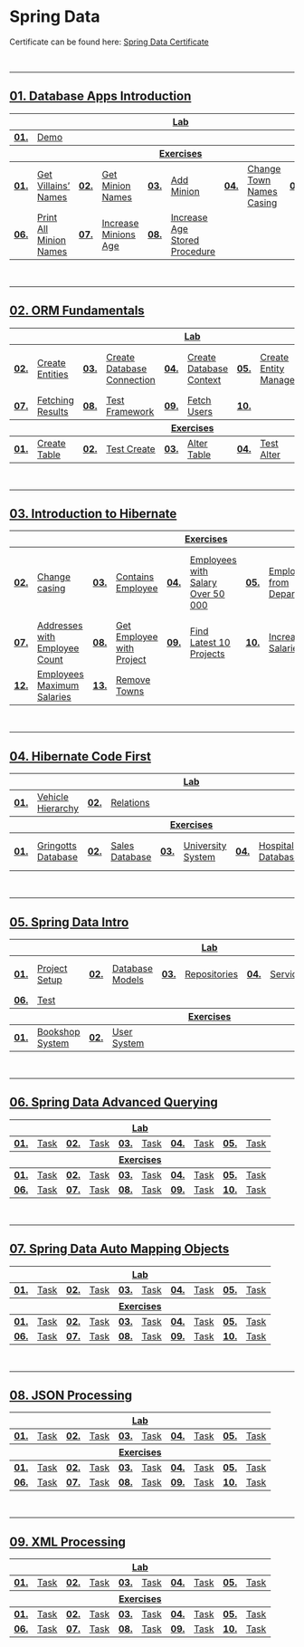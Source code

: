 # Spring Data

Certificate can be found here: <a href="XXXXXXX">Spring Data Certificate</a>

<br/>

---

## <a href="https://github.com/PePetrov96/SoftUni_Software_Engineering/tree/main/5_Spring%20Data/Homework/1_DB_Apps_Introduction">01. Database Apps Introduction

<table>
  <thead>
    <tr>
      <th colspan="10" style="text-align:center;">Lab</th>
    </tr>
  </thead>
  <tbody>
    <tr>
      <td><b>01.</b></td>
      <td><a href="https://github.com/PePetrov96/SoftUni_Software_Engineering/blob/main/5_Spring%20Data/Homework/1_DB_Apps_Introduction/1_Lab/Task.java">Demo</a></td>
    </tr>
  </tbody>
  <thead>
    <tr>
      <th colspan="10" style="text-align:center;">Exercises</th>
    </tr>
  </thead>
  <tbody>
    <tr>
      <td><b>01.</b></td>
      <td><a href="https://github.com/PePetrov96/SoftUni_Software_Engineering/blob/main/5_Spring%20Data/Homework/1_DB_Apps_Introduction/2_Exercise/Task_1_Get_Villains_Names.java">Get Villains’ Names</a></td>
	  <td><b>02.</b></td>
      <td><a href="https://github.com/PePetrov96/SoftUni_Software_Engineering/blob/main/5_Spring%20Data/Homework/1_DB_Apps_Introduction/2_Exercise/Task_2_Get_Minion_Names.java">Get Minion Names</a></td>
	  <td><b>03.</b></td>
      <td><a href="https://github.com/PePetrov96/SoftUni_Software_Engineering/blob/main/5_Spring%20Data/Homework/1_DB_Apps_Introduction/2_Exercise/Task_3_Add_Minion.java">Add Minion</a></td>
	  <td><b>04.</b></td>
      <td><a href="https://github.com/PePetrov96/SoftUni_Software_Engineering/blob/main/5_Spring%20Data/Homework/1_DB_Apps_Introduction/2_Exercise/Task_4_Change_Town_Names_Casing.java">Change Town Names Casing</a></td>
	  <td><b>05.</b></td>
      <td><a href="https://github.com/PePetrov96/SoftUni_Software_Engineering/blob/main/5_Spring%20Data/Homework/1_DB_Apps_Introduction/2_Exercise/Task_5_Remove_Villain.java">Remove Villain</a></td>
    </tr>
	<tr>
      <td><b>06.</b></td>
      <td><a href="https://github.com/PePetrov96/SoftUni_Software_Engineering/blob/main/5_Spring%20Data/Homework/1_DB_Apps_Introduction/2_Exercise/Task_6_Print_All_Minion_Names.java">Print All Minion Names</a></td>
	  <td><b>07.</b></td>
	  <td><a href="https://github.com/PePetrov96/SoftUni_Software_Engineering/blob/main/5_Spring%20Data/Homework/1_DB_Apps_Introduction/2_Exercise/Task_7_Increase_Minions_Age.java">Increase Minions Age</a></td>
	  <td><b>08.</b></td>
	  <td><a href="https://github.com/PePetrov96/SoftUni_Software_Engineering/blob/main/5_Spring%20Data/Homework/1_DB_Apps_Introduction/2_Exercise/Task_8_Increase_Age_Stored_Procedure.java">Increase Age Stored Procedure</a></td>
    </tr>
  </tbody>
</table>
<br/>

---

## <a href="https://github.com/PePetrov96/SoftUni_Software_Engineering/tree/main/5_Spring%20Data/Homework/2_ORM_Fundamentals">02. ORM Fundamentals

<table>
  <thead>
    <tr>
      <th colspan="10" style="text-align:center;">Lab</th>
    </tr>
  </thead>
  <tbody>
    <tr>
      <td><b>02.</b></td>
      <td><a href="https://github.com/PePetrov96/SoftUni_Software_Engineering/blob/main/5_Spring%20Data/Homework/2_ORM_Fundamentals/1_Lab/MiniORM/src/main/java/entities/User.java">Create Entities</a></td>
	  <td><b>03.</b></td>
      <td><a href="https://github.com/PePetrov96/SoftUni_Software_Engineering/blob/main/5_Spring%20Data/Homework/2_ORM_Fundamentals/1_Lab/MiniORM/src/main/java/orm/MyConnector.java">Create Database Connection</a></td>
	  <td><b>04.</b></td>
      <td><a href="https://github.com/PePetrov96/SoftUni_Software_Engineering/blob/main/5_Spring%20Data/Homework/2_ORM_Fundamentals/1_Lab/MiniORM/src/main/java/manager/DbContext.java">Create Database Context</a></td>
	  <td><b>05.</b></td>
      <td><a href="https://github.com/PePetrov96/SoftUni_Software_Engineering/blob/main/5_Spring%20Data/Homework/2_ORM_Fundamentals/1_Lab/MiniORM/src/main/java/manager/EntityManager.java">Create Entity Manager</a></td>
	  <td><b>06.</b></td>
      <td><a href="XXXXXXX">Persist Object in the Database</a></td>
    </tr>
	<tr>
      <td><b>07.</b></td>
      <td><a href="https://github.com/PePetrov96/SoftUni_Software_Engineering/blob/main/5_Spring%20Data/Homework/2_ORM_Fundamentals/1_Lab/MiniORM/src/main/java/manager/EntityManager.java">Fetching Results</a></td>
	  <td><b>08.</b></td>
	  <td><a href="https://github.com/PePetrov96/SoftUni_Software_Engineering/blob/main/5_Spring%20Data/Homework/2_ORM_Fundamentals/1_Lab/MiniORM/src/main/java/Main.java">Test Framework</a></td>
	  <td><b>09.</b></td>
	  <td><a href="https://github.com/PePetrov96/SoftUni_Software_Engineering/blob/main/5_Spring%20Data/Homework/2_ORM_Fundamentals/1_Lab/MiniORM/src/main/java/Main.java">Fetch Users</a></td>
	  <td><b>10.</b></td>
    </tr>
  </tbody>
  <thead>
    <tr>
      <th colspan="10" style="text-align:center;">Exercises</th>
    </tr>
  </thead>
  <tbody>
    <tr>
      <td><b>01.</b></td>
      <td><a href="https://github.com/PePetrov96/SoftUni_Software_Engineering/blob/main/5_Spring%20Data/Homework/2_ORM_Fundamentals/1_Lab/MiniORM/src/main/java/manager/EntityManager.java">Create Table</a></td>
	  <td><b>02.</b></td>
      <td><a href="https://github.com/PePetrov96/SoftUni_Software_Engineering/blob/main/5_Spring%20Data/Homework/2_ORM_Fundamentals/1_Lab/MiniORM/src/main/java/Main.java">Test Create</a></td>
	  <td><b>03.</b></td>
      <td><a href="https://github.com/PePetrov96/SoftUni_Software_Engineering/blob/main/5_Spring%20Data/Homework/2_ORM_Fundamentals/1_Lab/MiniORM/src/main/java/manager/EntityManager.java">Alter Table</a></td>
	  <td><b>04.</b></td>
      <td><a href="https://github.com/PePetrov96/SoftUni_Software_Engineering/blob/main/5_Spring%20Data/Homework/2_ORM_Fundamentals/1_Lab/MiniORM/src/main/java/Main.java">Test Alter</a></td>
	  <td><b>05.</b></td>
      <td><a href="https://github.com/PePetrov96/SoftUni_Software_Engineering/blob/main/5_Spring%20Data/Homework/2_ORM_Fundamentals/1_Lab/MiniORM/src/main/java/manager/EntityManager.java">Delete</a></td>
    </tr>
  </tbody>
</table>
<br/>

---

## <a href="https://github.com/PePetrov96/SoftUni_Software_Engineering/tree/main/5_Spring%20Data/Homework/3_Introduction_to_Hibernate">03. Introduction to Hibernate

<table>
  <thead>
    <tr>
      <th colspan="10" style="text-align:center;">Exercises</th>
    </tr>
  </thead>
  <tbody>
    <tr>
      <td><b>02.</b></td>
      <td><a href="https://github.com/PePetrov96/SoftUni_Software_Engineering/blob/main/5_Spring%20Data/Homework/3_Introduction_to_Hibernate/2_Exercise/IntroToHibernate/src/main/java/Tasks/Task_2_Change_casing.java">Change casing</a></td>
	  <td><b>03.</b></td>
      <td><a href="https://github.com/PePetrov96/SoftUni_Software_Engineering/blob/main/5_Spring%20Data/Homework/3_Introduction_to_Hibernate/2_Exercise/IntroToHibernate/src/main/java/Tasks/Task_3_Contains_Employee.java">Contains Employee</a></td>
	  <td><b>04.</b></td>
      <td><a href="https://github.com/PePetrov96/SoftUni_Software_Engineering/blob/main/5_Spring%20Data/Homework/3_Introduction_to_Hibernate/2_Exercise/IntroToHibernate/src/main/java/Tasks/Task_4_Employees_with_Salary_Over_50_000.java">Employees with Salary Over 50 000</a></td>
	  <td><b>05.</b></td>
      <td><a href="https://github.com/PePetrov96/SoftUni_Software_Engineering/blob/main/5_Spring%20Data/Homework/3_Introduction_to_Hibernate/2_Exercise/IntroToHibernate/src/main/java/Tasks/Task_5_Employees_from_Department.java">Employees from Department</a></td>
	  <td><b>06.</b></td>
      <td><a href="https://github.com/PePetrov96/SoftUni_Software_Engineering/blob/main/5_Spring%20Data/Homework/3_Introduction_to_Hibernate/2_Exercise/IntroToHibernate/src/main/java/Tasks/Task_6_Adding_a_New_Address_and_Updating_Employee.java">Adding a New Address and Updating Employee</a></td>
    </tr>
	<tr>
      <td><b>07.</b></td>
      <td><a href="https://github.com/PePetrov96/SoftUni_Software_Engineering/blob/main/5_Spring%20Data/Homework/3_Introduction_to_Hibernate/2_Exercise/IntroToHibernate/src/main/java/Tasks/Task_7_Addresses_with_Employee_Count.java">Addresses with Employee Count</a></td>
	  <td><b>08.</b></td>
	  <td><a href="https://github.com/PePetrov96/SoftUni_Software_Engineering/blob/main/5_Spring%20Data/Homework/3_Introduction_to_Hibernate/2_Exercise/IntroToHibernate/src/main/java/Tasks/Task_8_Get_Employee_with_Project.java">Get Employee with Project</a></td>
	  <td><b>09.</b></td>
	  <td><a href="https://github.com/PePetrov96/SoftUni_Software_Engineering/blob/main/5_Spring%20Data/Homework/3_Introduction_to_Hibernate/2_Exercise/IntroToHibernate/src/main/java/Tasks/Task_9_Find_Latest_10_Projects.java">Find Latest 10 Projects</a></td>
	  <td><b>10.</b></td>
	  <td><a href="https://github.com/PePetrov96/SoftUni_Software_Engineering/blob/main/5_Spring%20Data/Homework/3_Introduction_to_Hibernate/2_Exercise/IntroToHibernate/src/main/java/Tasks/Task_10_Increase_Salaries.java">Increase Salaries</a></td>
	  <td><b>11.</b></td>
	  <td><a href="https://github.com/PePetrov96/SoftUni_Software_Engineering/blob/main/5_Spring%20Data/Homework/3_Introduction_to_Hibernate/2_Exercise/IntroToHibernate/src/main/java/Tasks/Task_11_Find_Employees_by_First_Name.java">Find Employees by First Name</a></td>
    </tr>
	<tr>
      <td><b>12.</b></td>
      <td><a href="https://github.com/PePetrov96/SoftUni_Software_Engineering/blob/main/5_Spring%20Data/Homework/3_Introduction_to_Hibernate/2_Exercise/IntroToHibernate/src/main/java/Tasks/Task_12_Employees_Maximum_Salaries.java">Employees Maximum Salaries</a></td>
	  <td><b>13.</b></td>
	  <td><a href="https://github.com/PePetrov96/SoftUni_Software_Engineering/blob/main/5_Spring%20Data/Homework/3_Introduction_to_Hibernate/2_Exercise/IntroToHibernate/src/main/java/Tasks/Task_13_Remove_Towns.java">Remove Towns</a></td>
    </tr>
  </tbody>
</table>
<br/>

---

## <a href="https://github.com/PePetrov96/SoftUni_Software_Engineering/tree/main/5_Spring%20Data/Homework/4_Hibernate_Code_First">04. Hibernate Code First

<table>
  <thead>
    <tr>
      <th colspan="10" style="text-align:center;">Lab</th>
    </tr>
  </thead>
  <tbody>
    <tr>
      <td><b>01.</b></td>
      <td><a href="https://github.com/PePetrov96/SoftUni_Software_Engineering/tree/main/5_Spring%20Data/Homework/4_Hibernate_Code_First/1_Lab/HibernateCodeFirst/src/main/java/entities">Vehicle Hierarchy</a></td>
	  <td><b>02.</b></td>
      <td><a href="https://github.com/PePetrov96/SoftUni_Software_Engineering/tree/main/5_Spring%20Data/Homework/4_Hibernate_Code_First/1_Lab/HibernateCodeFirst/src/main/java/entities/sub_entities">Relations</a></td>
    </tr>
  </tbody>
  <thead>
    <tr>
      <th colspan="10" style="text-align:center;">Exercises</th>
    </tr>
  </thead>
  <tbody>
    <tr>
      <td><b>01.</b></td>
      <td><a href="https://github.com/PePetrov96/SoftUni_Software_Engineering/tree/main/5_Spring%20Data/Homework/4_Hibernate_Code_First/2_Exercise/Gringotts">Gringotts Database</a></td>
	  <td><b>02.</b></td>
      <td><a href="https://github.com/PePetrov96/SoftUni_Software_Engineering/tree/main/5_Spring%20Data/Homework/4_Hibernate_Code_First/2_Exercise/Sales">Sales Database</a></td>
	  <td><b>03.</b></td>
      <td><a href="https://github.com/PePetrov96/SoftUni_Software_Engineering/tree/main/5_Spring%20Data/Homework/4_Hibernate_Code_First/2_Exercise/University">University System</a></td>
	  <td><b>04.</b></td>
      <td><a href="https://github.com/PePetrov96/SoftUni_Software_Engineering/tree/main/5_Spring%20Data/Homework/4_Hibernate_Code_First/2_Exercise/Hospital">Hospital Database</a></td>
	  <td><b>05.</b></td>
      <td><a href="https://github.com/PePetrov96/SoftUni_Software_Engineering/tree/main/5_Spring%20Data/Homework/4_Hibernate_Code_First/2_Exercise/PaymentSystem">Bills Payment System</a></td>
    </tr>
  </tbody>
</table>
<br/>

---

## <a href="https://github.com/PePetrov96/SoftUni_Software_Engineering/tree/main/5_Spring%20Data/Homework/5_Spring_Data_Intro">05. Spring Data Intro

<table>
  <thead>
    <tr>
      <th colspan="10" style="text-align:center;">Lab</th>
    </tr>
  </thead>
  <tbody>
    <tr>
      <td><b>01.</b></td>
      <td><a href="https://github.com/PePetrov96/SoftUni_Software_Engineering/blob/main/5_Spring%20Data/Homework/5_Spring_Data_Intro/1_Lab/AccountSystem/src/main/resources/application.properties">Project Setup</a></td>
	  <td><b>02.</b></td>
      <td><a href="https://github.com/PePetrov96/SoftUni_Software_Engineering/tree/main/5_Spring%20Data/Homework/5_Spring_Data_Intro/1_Lab/AccountSystem/src/main/java/com/example/accountsystem/model">Database Models</a></td>
	  <td><b>03.</b></td>
      <td><a href="https://github.com/PePetrov96/SoftUni_Software_Engineering/tree/main/5_Spring%20Data/Homework/5_Spring_Data_Intro/1_Lab/AccountSystem/src/main/java/com/example/accountsystem/repositories">Repositories</a></td>
	  <td><b>04.</b></td>
      <td><a href="https://github.com/PePetrov96/SoftUni_Software_Engineering/tree/main/5_Spring%20Data/Homework/5_Spring_Data_Intro/1_Lab/AccountSystem/src/main/java/com/example/accountsystem/services">Services</a></td>
	  <td><b>05.</b></td>
      <td><a href="https://github.com/PePetrov96/SoftUni_Software_Engineering/blob/main/5_Spring%20Data/Homework/5_Spring_Data_Intro/1_Lab/AccountSystem/src/main/java/com/example/accountsystem/ConsoleRunner.java">ConsoleRunner and Application</a></td>
    </tr>
	<tr>
	  <td><b>06.</b></td>
	  <td><a href="https://github.com/PePetrov96/SoftUni_Software_Engineering/blob/main/5_Spring%20Data/Homework/5_Spring_Data_Intro/1_Lab/AccountSystem/src/main/java/com/example/accountsystem/AccountSystemApplication.java">Test</a></td>
	</tr>
  </tbody>
  <thead>
    <tr>
      <th colspan="10" style="text-align:center;">Exercises</th>
    </tr>
  </thead>
  <tbody>
    <tr>
      <td><b>01.</b></td>
      <td><a href="https://github.com/PePetrov96/SoftUni_Software_Engineering/tree/main/5_Spring%20Data/Homework/5_Spring_Data_Intro/2_Exercise/BookshopSystem">Bookshop System</a></td>
	  <td><b>02.</b></td>
      <td><a href="https://github.com/PePetrov96/SoftUni_Software_Engineering/tree/main/5_Spring%20Data/Homework/5_Spring_Data_Intro/2_Exercise/UserSystem">User System</a></td>
    </tr>
  </tbody>
</table>
<br/>

---

## <a href="XXXXXX">06. Spring Data Advanced Querying

<table>
  <thead>
    <tr>
      <th colspan="10" style="text-align:center;">Lab</th>
    </tr>
  </thead>
  <tbody>
    <tr>
      <td><b>01.</b></td>
      <td><a href="XXXXXXX">Task</a></td>
	  <td><b>02.</b></td>
      <td><a href="XXXXXXX">Task</a></td>
	  <td><b>03.</b></td>
      <td><a href="XXXXXXX">Task</a></td>
	  <td><b>04.</b></td>
      <td><a href="XXXXXXX">Task</a></td>
	  <td><b>05.</b></td>
      <td><a href="XXXXXXX">Task</a></td>
    </tr>
  </tbody>
  <thead>
    <tr>
      <th colspan="10" style="text-align:center;">Exercises</th>
    </tr>
  </thead>
  <tbody>
    <tr>
      <td><b>01.</b></td>
      <td><a href="XXXXXXX">Task</a></td>
	  <td><b>02.</b></td>
      <td><a href="XXXXXXX">Task</a></td>
	  <td><b>03.</b></td>
      <td><a href="XXXXXXX">Task</a></td>
	  <td><b>04.</b></td>
      <td><a href="XXXXXXX">Task</a></td>
	  <td><b>05.</b></td>
      <td><a href="XXXXXXX">Task</a></td>
    </tr>
	<tr>
      <td><b>06.</b></td>
      <td><a href="XXXXXXX">Task</a></td>
	  <td><b>07.</b></td>
	  <td><a href="XXXXXXX">Task</a></td>
	  <td><b>08.</b></td>
	  <td><a href="XXXXXXX">Task</a></td>
	  <td><b>09.</b></td>
	  <td><a href="XXXXXXX">Task</a></td>
	  <td><b>10.</b></td>
	  <td><a href="XXXXXXX">Task</a></td>
    </tr>
  </tbody>
</table>
<br/>

---

## <a href="XXXXXX">07. Spring Data Auto Mapping Objects

<table>
  <thead>
    <tr>
      <th colspan="10" style="text-align:center;">Lab</th>
    </tr>
  </thead>
  <tbody>
    <tr>
      <td><b>01.</b></td>
      <td><a href="XXXXXXX">Task</a></td>
	  <td><b>02.</b></td>
      <td><a href="XXXXXXX">Task</a></td>
	  <td><b>03.</b></td>
      <td><a href="XXXXXXX">Task</a></td>
	  <td><b>04.</b></td>
      <td><a href="XXXXXXX">Task</a></td>
	  <td><b>05.</b></td>
      <td><a href="XXXXXXX">Task</a></td>
    </tr>
  </tbody>
  <thead>
    <tr>
      <th colspan="10" style="text-align:center;">Exercises</th>
    </tr>
  </thead>
  <tbody>
    <tr>
      <td><b>01.</b></td>
      <td><a href="XXXXXXX">Task</a></td>
	  <td><b>02.</b></td>
      <td><a href="XXXXXXX">Task</a></td>
	  <td><b>03.</b></td>
      <td><a href="XXXXXXX">Task</a></td>
	  <td><b>04.</b></td>
      <td><a href="XXXXXXX">Task</a></td>
	  <td><b>05.</b></td>
      <td><a href="XXXXXXX">Task</a></td>
    </tr>
	<tr>
      <td><b>06.</b></td>
      <td><a href="XXXXXXX">Task</a></td>
	  <td><b>07.</b></td>
	  <td><a href="XXXXXXX">Task</a></td>
	  <td><b>08.</b></td>
	  <td><a href="XXXXXXX">Task</a></td>
	  <td><b>09.</b></td>
	  <td><a href="XXXXXXX">Task</a></td>
	  <td><b>10.</b></td>
	  <td><a href="XXXXXXX">Task</a></td>
    </tr>
  </tbody>
</table>
<br/>

---

## <a href="XXXXXX">08. JSON Processing

<table>
  <thead>
    <tr>
      <th colspan="10" style="text-align:center;">Lab</th>
    </tr>
  </thead>
  <tbody>
    <tr>
      <td><b>01.</b></td>
      <td><a href="XXXXXXX">Task</a></td>
	  <td><b>02.</b></td>
      <td><a href="XXXXXXX">Task</a></td>
	  <td><b>03.</b></td>
      <td><a href="XXXXXXX">Task</a></td>
	  <td><b>04.</b></td>
      <td><a href="XXXXXXX">Task</a></td>
	  <td><b>05.</b></td>
      <td><a href="XXXXXXX">Task</a></td>
    </tr>
  </tbody>
  <thead>
    <tr>
      <th colspan="10" style="text-align:center;">Exercises</th>
    </tr>
  </thead>
  <tbody>
    <tr>
      <td><b>01.</b></td>
      <td><a href="XXXXXXX">Task</a></td>
	  <td><b>02.</b></td>
      <td><a href="XXXXXXX">Task</a></td>
	  <td><b>03.</b></td>
      <td><a href="XXXXXXX">Task</a></td>
	  <td><b>04.</b></td>
      <td><a href="XXXXXXX">Task</a></td>
	  <td><b>05.</b></td>
      <td><a href="XXXXXXX">Task</a></td>
    </tr>
	<tr>
      <td><b>06.</b></td>
      <td><a href="XXXXXXX">Task</a></td>
	  <td><b>07.</b></td>
	  <td><a href="XXXXXXX">Task</a></td>
	  <td><b>08.</b></td>
	  <td><a href="XXXXXXX">Task</a></td>
	  <td><b>09.</b></td>
	  <td><a href="XXXXXXX">Task</a></td>
	  <td><b>10.</b></td>
	  <td><a href="XXXXXXX">Task</a></td>
    </tr>
  </tbody>
</table>
<br/>

---

## <a href="XXXXXX">09. XML Processing

<table>
  <thead>
    <tr>
      <th colspan="10" style="text-align:center;">Lab</th>
    </tr>
  </thead>
  <tbody>
    <tr>
      <td><b>01.</b></td>
      <td><a href="XXXXXXX">Task</a></td>
	  <td><b>02.</b></td>
      <td><a href="XXXXXXX">Task</a></td>
	  <td><b>03.</b></td>
      <td><a href="XXXXXXX">Task</a></td>
	  <td><b>04.</b></td>
      <td><a href="XXXXXXX">Task</a></td>
	  <td><b>05.</b></td>
      <td><a href="XXXXXXX">Task</a></td>
    </tr>
  </tbody>
  <thead>
    <tr>
      <th colspan="10" style="text-align:center;">Exercises</th>
    </tr>
  </thead>
  <tbody>
    <tr>
      <td><b>01.</b></td>
      <td><a href="XXXXXXX">Task</a></td>
	  <td><b>02.</b></td>
      <td><a href="XXXXXXX">Task</a></td>
	  <td><b>03.</b></td>
      <td><a href="XXXXXXX">Task</a></td>
	  <td><b>04.</b></td>
      <td><a href="XXXXXXX">Task</a></td>
	  <td><b>05.</b></td>
      <td><a href="XXXXXXX">Task</a></td>
    </tr>
	<tr>
      <td><b>06.</b></td>
      <td><a href="XXXXXXX">Task</a></td>
	  <td><b>07.</b></td>
	  <td><a href="XXXXXXX">Task</a></td>
	  <td><b>08.</b></td>
	  <td><a href="XXXXXXX">Task</a></td>
	  <td><b>09.</b></td>
	  <td><a href="XXXXXXX">Task</a></td>
	  <td><b>10.</b></td>
	  <td><a href="XXXXXXX">Task</a></td>
    </tr>
  </tbody>
</table>
<br/>
